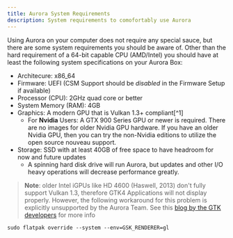 ```yaml
---
title: Aurora System Requirements
description: System requirements to comofortably use Aurora
---
```


Using Aurora on your computer does not require any special sauce, but there are some system requirements you should be aware of. Other than the hard requirement of a 64-bit capable CPU (AMD/Intel) you should have at least the following system specifications on your Aurora Box:

- Architecure: x86_64
- Firmware: UEFI (CSM Support should be *disabled* in the Firmware Setup if available)
- Processor (CPU): 2GHz quad core or better
- System Memory (RAM): 4GB
- Graphics: A modern GPU that is Vulkan 1.3+ compliant[^1]
  - For **Nvidia** Users: A GTX 900 Series GPU or newer is required. There are no images for older Nvidia GPU hardware. If you have an older Nvidia GPU, then you can try the non-Nvidia editions to utilize the open source nouveau support.
- Storage: SSD with at least 40GB of free space to have headroom for now and future updates
    - A spinning hard disk drive will run Aurora, but updates and other I/O heavy operations will decrease performance greatly.


> **Note**: older Intel iGPUs like HD 4600 (Haswell, 2013) don't fully support Vulkan 1.3, therefore GTK4 Applications will not display properly. However, the following workaround for this problem is explicitly unsupported by the Aurora Team. See this [blog by the GTK developers](https://blog.gtk.org/2024/01/28/new-renderers-for-gtk/) for more info

```
sudo flatpak override --system --env=GSK_RENDERER=gl
```
